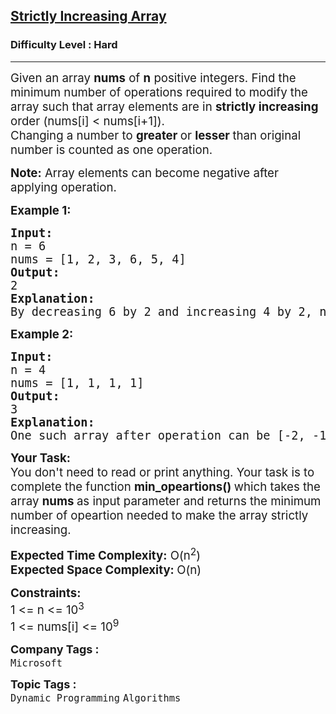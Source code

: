 <h2><a href="https://www.geeksforgeeks.org/problems/convert-to-strictly-increasing-array3351/1">Strictly Increasing Array</a></h2><h3>Difficulty Level : Hard</h3><hr><div class="problems_problem_content__Xm_eO"><p><span style="font-size: 14pt;">Given an array <strong>nums</strong> of <strong>n</strong> positive integers. Find the minimum number of operations required to modify the array such that array elements are in <strong>strictly increasing</strong> order (nums[i] &lt; nums[i+1]).<br>Changing&nbsp;a number to <strong>greater </strong>or <strong>lesser </strong>than original number is counted as one operation.</span></p>
<p><span style="font-size: 14pt;"><strong>Note:</strong> Array elements can become negative after applying operation.</span></p>
<p><span style="font-size: 14pt;"><strong>Example 1:</strong></span></p>
<pre><span style="font-size: 14pt;"><strong>Input:<br></strong>n = 6<br>nums = [1, 2, 3, 6, 5, 4]
<strong>Output: <br></strong>2
<strong>Explanation: <br></strong>By decreasing 6 by 2 and increasing 4 by 2, nums will be like [1, 2, 3, 4, 5, 6] which is stricly increasing.
</span></pre>
<p><span style="font-size: 14pt;"><strong>Example 2:</strong></span></p>
<pre><span style="font-size: 14pt;"><strong>Input:</strong> <br>n = 4<br>nums = [1, 1, 1, 1]
<strong>Output: <br></strong>3
<strong>Explanation: <br></strong>One such array after operation can be [-2, -1, 0, 1]. We require atleast 3 operations for this example.
</span></pre>
<p><span style="font-size: 14pt;"><strong>Your Task:</strong><br>You don't need to read or print anything. Your task is to complete the function&nbsp;<strong>min_opeartions()&nbsp;</strong>which takes the array <strong>nums </strong>as input parameter and returns the minimum number of opeartion needed to make the array strictly increasing.</span></p>
<p><span style="font-size: 14pt;"><strong>Expected Time Complexity:</strong> O(n<sup>2</sup>)</span><br><span style="font-size: 14pt;"><strong>Expected Space Complexity:&nbsp;</strong>O(n)</span></p>
<p><span style="font-size: 14pt;"><strong>Constraints:&nbsp;</strong><br>1 &lt;= n &lt;= 10<sup>3</sup><br>1 &lt;= nums[i] &lt;= 10<sup>9</sup></span></p></div><p><span style=font-size:18px><strong>Company Tags : </strong><br><code>Microsoft</code>&nbsp;<br><p><span style=font-size:18px><strong>Topic Tags : </strong><br><code>Dynamic Programming</code>&nbsp;<code>Algorithms</code>&nbsp;